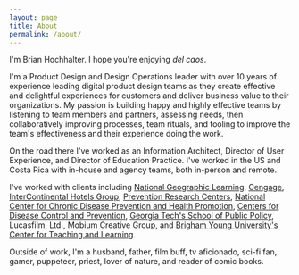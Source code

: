 ```yaml
---
layout: page
title: About
permalink: /about/
---
```


I'm Brian Hochhalter. I hope you're enjoying _del caos_.

I'm a Product Design and Design Operations leader with over 10 years of experience leading digital product design teams as they create effective and delightful experiences for customers and deliver business value to their organizations. My passion is building happy and highly effective teams by listening to team members and partners, assessing needs, then collaboratively improving processes, team rituals, and tooling to improve the team's effectiveness and their experience doing the work.

On the road there I've worked as an Information Architect, Director of User Experience, and Director of Education Practice. I've worked in the US and Costa Rica with in-house and agency teams, both in-person and remote.

I've worked with clients including [National Geographic Learning](https://ngl.cengage.com/), [Cengage](https://www.cengage.com/), [InterContinental Hotels Group](https://www.ihgplc.com/), [Prevention Research Centers](https://www.cdc.gov/prc/), [National Center for Chronic Disease Prevention and Health Promotion](https://www.cdc.gov/chronicdisease/index.htm), [Centers for Disease Control and Prevention](https://www.cdc.gov/), [Georgia Tech's School of Public Policy](https://spp.gatech.edu/), Lucasfilm, Ltd., Mobium Creative Group, and [Brigham Young University's Center for Teaching and Learning](https://ctl.byu.edu/node).

Outside of work, I'm a husband, father, film buff, tv aficionado, sci-fi fan, gamer, puppeteer, priest, lover of nature, and reader of comic books.
